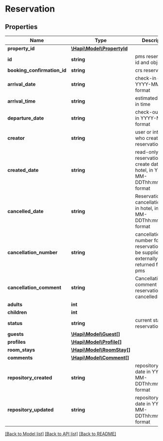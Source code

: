 # Reservation

## Properties
Name | Type | Description | Notes
------------ | ------------- | ------------- | -------------
**property_id** | [**\Hapi\Model\PropertyId**](PropertyId.md) |  | [optional] 
**id** | **string** | pms reservation id and object key | [optional] 
**booking_confirmation_id** | **string** | crs reservation id | [optional] 
**arrival_date** | **string** | check-in date, in YYYY-MM-DD format | [optional] 
**arrival_time** | **string** | estimated check-in time | [optional] 
**departure_date** | **string** | check-out date, in YYYY-MM-DD format | [optional] 
**creator** | **string** | user or interface who created the reservation | [optional] 
**created_date** | **string** | read-only reservation create date in hotel, in YYYY-MM-DDThh:mm:ss.sss format | [optional] 
**cancelled_date** | **string** | Reservation cancellation date in hotel, in YYYY-MM-DDThh:mm:ss.sss format | [optional] 
**cancellation_number** | **string** | cancellation number for reservation. may be supplied externally or returned from pms | [optional] 
**cancellation_comment** | **string** | Cancellation comment why reservation was cancelled | [optional] 
**adults** | **int** |  | [optional] 
**children** | **int** |  | [optional] 
**status** | **string** | current status of reservation | [optional] 
**guests** | [**\Hapi\Model\Guest[]**](Guest.md) |  | [optional] 
**profiles** | [**\Hapi\Model\Profile[]**](Profile.md) |  | [optional] 
**room_stays** | [**\Hapi\Model\RoomStay[]**](RoomStay.md) |  | [optional] 
**comments** | [**\Hapi\Model\Comment[]**](Comment.md) |  | [optional] 
**repository_created** | **string** | repository create date in YYYY-MM-DDThh:mm:ss.sss format | [optional] 
**repository_updated** | **string** | repository update date in YYYY-MM-DDThh:mm:ss.sss format | [optional] 

[[Back to Model list]](../README.md#documentation-for-models) [[Back to API list]](../README.md#documentation-for-api-endpoints) [[Back to README]](../README.md)

